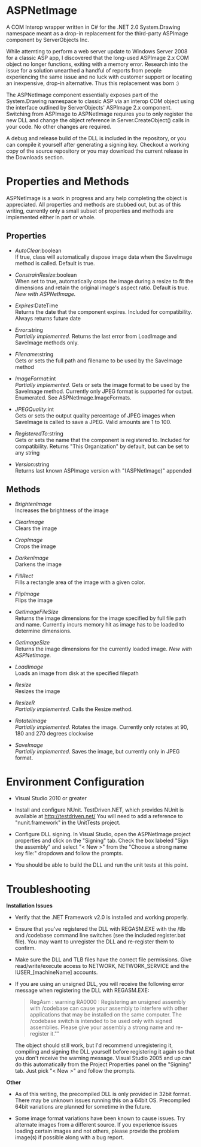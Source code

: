 # ASPNetImage

A COM Interop wrapper written in C# for the .NET 2.0 System.Drawing namespace meant as a drop-in replacement for the third-party ASPImage component by ServerObjects Inc.

While attemting to perform a web server update to Windows Server 2008 for a classic ASP app, I discovered that the long-used ASPImage 2.x COM object no longer functions, exiting with a memory error.  Research into the issue for a solution unearthed a handful of reports from people experiencing the same issue and no luck with customer support or locating an inexpensive, drop-in alternative.  Thus this replacement was born :)

The ASPNetImage component essentially exposes part of the System.Drawing namespace to classic ASP via an interop COM object using the interface outlined by ServerObjects' ASPImage 2.x component.  Switching from ASPImage to ASPNetImage requires you to only register the new DLL and change the object reference in Server.CreateObject() calls in your code.  No other changes are required.

A debug and release build of the DLL is included in the repository, or you can compile it yourself after generating a signing key.  Checkout a working copy of the source repository or you may download the current release in the Downloads section.


# Properties and Methods
ASPNetImage is a work in progress and any help completing the object is appreciated. All properties and methods are stubbed out, but as of this writing, currently only a small subset of properties and methods are implemented either in part or whole.


## Properties

   * *AutoClear*:boolean<br />If true, class will automatically dispose image data when the SaveImage method is called.  Default is true.

   * *ConstrainResize*:boolean<br />When set to true, automatically crops the image during a resize to fit the dimensions and retain the original image's aspect ratio.  Default is true. _New with ASPNetImage._

   * *Expires*:DateTime<br />Returns the date that the component expires. Included for compatibility. Always returns future date

   * *Error*:string<br />_Partially implemented._ Returns the last error from LoadImage and SaveImage methods only.

   * *Filename*:string<br />Gets or sets the full path and filename to be used by the SaveImage method

   * *ImageFormat*:int<br />_Partially implemented._ Gets or sets the image format to be used by the SaveImage method.  Currently only JPEG format is supported for output.  Enumerated.  See ASPNetImage.ImageFormats.

   * *JPEGQuality*:int<br />Gets or sets the output quality percentage of JPEG images when SaveImage is called to save a JPEG. Valid amounts are 1 to 100.

   * *RegisteredTo*:string<br />Gets or sets the name that the component is registered to.  Included for compatibility. Returns "This Organization" by default, but can be set to any string

   * *Version*:string<br />Returns last known ASPImage version with "(ASPNetImage)" appended


## Methods

  * *BrightenImage*<br />Increases the brightness of the image

  * *ClearImage*<br />Clears the image

  * *CropImage*<br />Crops the image

  * *DarkenImage*<br />Darkens the image

  * *FillRect*<br />Fills a rectangle area of the image with a given color.

  * *FlipImage*<br />Flips the image

  * *GetImageFileSize*<br />Returns the image dimensions for the image specified by full file path and name. Currently incurs memory hit as image has to be loaded to determine dimensions.

  * *GetImageSize*<br />Returns the image dimensions for the currently loaded image. _New with ASPNetImage._

  * *LoadImage*<br />Loads an image from disk at the specified filepath

  * *Resize*<br />Resizes the image

  * *ResizeR*<br />_Partially implemented._ Calls the Resize method.

  * *RotateImage*<br />_Partially implemented._ Rotates the image.  Currently only rotates at 90, 180 and 270 degrees clockwise

  * *SaveImage*<br />_Partially implemented._ Saves the image, but currently only in JPEG format.


# Environment Configuration

* Visual Studio 2010 or greater

* Install and configure NUnit.  TestDriven.NET, which provides NUnit is available at http://testdriven.net/  You will need to add a reference to "nunit.framework" in the UnitTests project.

* Configure DLL signing.  In Visual Studio, open the ASPNetImage project properties and click on the "Signing" tab.  Check the box labeled "Sign the assembly" and select "< New >" from the "Choose a strong name key file:" dropdown and follow the prompts.

* You should be able to build the DLL and run the unit tests at this point.


# Troubleshooting

**Installation Issues**

* Verify that the .NET Framework v2.0 is installed and working properly.

* Ensure that you've registered the DLL with REGASM.EXE with the /tlb and /codebase command line switches (see the included register.bat file).  You may want to unregister the DLL and re-register them to confirm.

* Make sure the DLL and TLB files have the correct file permissions.  Give read/write/execute access to NETWORK, NETWORK_SERVICE and the IUSER_[machineName] accounts.

* If you are using an unsigned DLL, you will receive the following error message when registering the DLL with REGASM.EXE:

  > RegAsm : warning RA0000 : Registering an unsigned assembly with /codebase can cause your assembly to interfere with other applications that may be installed on the same computer. The /codebase switch is intended to be used only with signed assemblies. Please give your assembly a strong name and re-register it.""

  The object should still work, but I'd recommend unregistering it, compiling and signing the DLL yourself before registering it again so that you don't receive the warning message. Visual Studio 2005 and up can do this automatically from the Project Properties panel on the "Signing" tab. Just pick "< New >" and follow the prompts.

**Other**

* As of this writing, the precompiled DLL is only provided in 32bit format. There may be unknown issues running this on a 64bit OS.  Precompiled 64bit variations are planned for sometime in the future.

* Some image format variations have been known to cause issues. Try alternate images from a different source.  If you experience issues loading certain images and not others, please provide the problem image(s) if possible along with a bug report.
